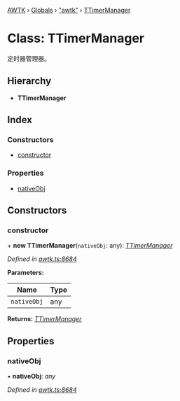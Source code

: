 [AWTK](../README.md) › [Globals](../globals.md) › ["awtk"](../modules/_awtk_.md) › [TTimerManager](_awtk_.ttimermanager.md)

# Class: TTimerManager

定时器管理器。

## Hierarchy

* **TTimerManager**

## Index

### Constructors

* [constructor](_awtk_.ttimermanager.md#constructor)

### Properties

* [nativeObj](_awtk_.ttimermanager.md#nativeobj)

## Constructors

###  constructor

\+ **new TTimerManager**(`nativeObj`: any): *[TTimerManager](_awtk_.ttimermanager.md)*

*Defined in [awtk.ts:8684](https://github.com/zlgopen/awtk-binding/blob/346f0a7/tools/code_gen/js/output/awtk.ts#L8684)*

**Parameters:**

Name | Type |
------ | ------ |
`nativeObj` | any |

**Returns:** *[TTimerManager](_awtk_.ttimermanager.md)*

## Properties

###  nativeObj

• **nativeObj**: *any*

*Defined in [awtk.ts:8684](https://github.com/zlgopen/awtk-binding/blob/346f0a7/tools/code_gen/js/output/awtk.ts#L8684)*
